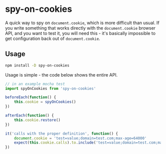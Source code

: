 spy-on-cookies
==============

A quick way to spy on `document.cookie`, which is more difficult than usual. If you write something that works directly with the `document.cookie` browser API, and you want to test it, you will need this - it's basically impossible to get configuration back out of `document.cookie`.

## Usage

```bash
npm install -D spy-on-cookies
```

Usage is simple - the code below shows the entire API.

```js
// in an example mocha test
import spyOnCookies from 'spy-on-cookies'

beforeEach(function() {
	this.cookie = spyOnCookies()
})

afterEach(function() {
	this.cookie.restore()
})

it('calls with the proper definition', function() {
	document.cookie = 'test=value;domain=test.com;max-age=64000'
	expect(this.cookie.calls).to.include('test=value;domain=test.com;max-age=64000')
})
```